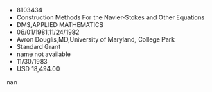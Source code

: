 
* 8103434
* Construction Methods For the Navier-Stokes and Other Equations
* DMS,APPLIED MATHEMATICS
* 06/01/1981,11/24/1982
* Avron Douglis,MD,University of Maryland, College Park
* Standard Grant
*   name not available
* 11/30/1983
* USD 18,494.00

nan
